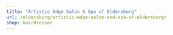 ```yaml
---
title: "Artistic Edge Salon & Spa of Eldersburg"
url: /eldersburg/artistic-edge-salon-and-spa-of-eldersburg/
shop: hairdresser
---
```

